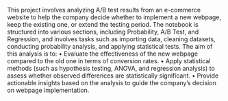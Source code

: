 This project involves analyzing A/B test results from an e-commerce website to help the company decide whether to implement a new webpage, keep the existing one, or extend the testing period. The notebook is structured into various sections, including Probability, A/B Test, and Regression, and involves tasks such as importing data, cleaning datasets, conducting probability analysis, and applying statistical tests.
The aim of this analysis is to:
•	Evaluate the effectiveness of the new webpage compared to the old one in terms of conversion rates.
•	Apply statistical methods (such as hypothesis testing, ANOVA, and regression analysis) to assess whether observed differences are statistically significant.
•	Provide actionable insights based on the analysis to guide the company’s decision on webpage implementation.
